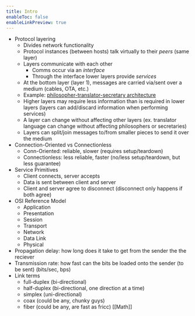 ```yaml
---
title: Intro
enableToc: false
enableLinkPreview: true
---
```


- Protocol layering
	- Divides network functionality
	- Protocol instances (between hosts) talk virtually to their *peers* (same layer)
	- Layers communicate with each other
		- Comms occur via an *interface*
		- Through the interface lower layers provide *services*
	- At the bottom layer (layer 1), messages are carried via/sent over a medium (cables, OTA, etc.)
	- Example: [philosopher-translator-secretary architecture](https://www.google.com/search?client=firefox-b-1-d&q=philosopher-translator-secretary)
	- Higher layers may require less information than is required in lower layers (layers can add/discard information when performing services)
	- A layer can change without affecting other layers (ex. translator language can change without affecting philosophers or secretaries)
	- Layers can split/join messages to/from smaller pieces to send it over the medium
- Connection-Oriented vs Connectionless
	- Conn-Oriented: reliable, slower (requires setup/teardown)
	- Connectionless: less reliable, faster (no/less setup/teardown, but less guarantee)
- Service Primitives
	- Client connects, server accepts
	- Data is sent between client and server
	- Client and server agree to disconnect (disconnect only happens if both agree)
- OSI Reference Model
	- Application
	- Presentation
	- Session
	- Transport
	- Network
	- Data Link
	- Physical
- Propagation delay: how long does it take to get from the sender the the reciever
- Transmission rate: how fast can the bits be loaded onto the sender (to be sent) (bits/sec, bps)
- Link terms
	- full-duplex (bi-directional)
	- half-duplex (bi-directional, one direction at a time)
	- simplex (uni-directional)
	- coax (could be any, chunky guys)
	- fiber (could be any, are fast as fricc)
[[Math]]
